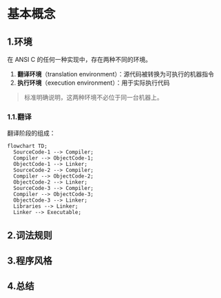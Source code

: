 # 基本概念

## 1.环境

在 ANSI C 的任何一种实现中，存在两种不同的环境。

1. **翻译环境**（translation environment）：源代码被转换为可执行的机器指令
2. **执行环境**（execution environment）：用于实际执行代码

> 标准明确说明，这两种环境不必位于同一台机器上。

### 1.1.翻译

翻译阶段的组成：

```mermaid
flowchart TD;
  SourceCode-1 --> Compiler;
  Compiler --> ObjectCode-1;
  ObjectCode-1 --> Linker;
  SourceCode-2 --> Compiler;
  Compiler --> ObjectCode-2;
  ObjectCode-2 --> Linker;
  SourceCode-3 --> Compiler;
  Compiler --> ObjectCode-3;
  ObjectCode-3 --> Linker;
  Libraries --> Linker;
  Linker --> Executable;
```

## 2.词法规则

## 3.程序风格

## 4.总结
